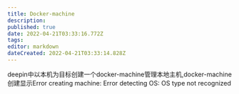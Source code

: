 ```yaml
---
title: Docker-machine
description: 
published: true
date: 2022-04-21T03:33:16.772Z
tags: 
editor: markdown
dateCreated: 2022-04-21T03:33:14.828Z
---
```


deepin中以本机为目标创建一个docker-machine管理本地主机,docker-machine创建显示Error creating machine: Error detecting OS: OS type not recognized